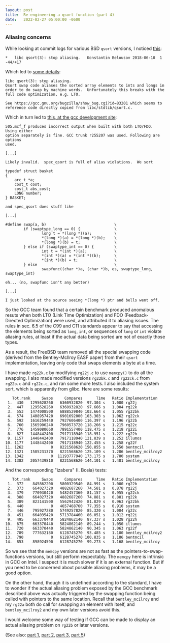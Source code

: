 ```yaml
---
layout: post
title:  Re-engineering a qsort function (part 4)
date:   2022-02-27 05:00:00 -0600
---
```


### Aliasing concerns

While looking at commit logs for various BSD `qsort` versions, I noticed [this](https://cgit.freebsd.org/src/log/lib/libc/stdlib/qsort.c):

```
*   libc qsort(3): stop aliasing.   Konstantin Belousov 2018-06-10  1   -44/+17
```

Which led to [some details](https://cgit.freebsd.org/src/commit/lib/libc/stdlib/qsort.c?id=6609261660989cac8bbb8acbf94d4e80d8c59c70):

<!-- more -->

```
libc qsort(3): stop aliasing.
Qsort swap code aliases the sorted array elements to ints and longs in
order to do swap by machine words.  Unfortunately this breaks with the
full code optimization, e.g. LTO.

See https://gcc.gnu.org/bugzilla/show_bug.cgi?id=83201 which seems to
reference code directly copied from libc/stdlib/qsort.c.
```

Which in turn led to [this, at the gcc development site](https://gcc.gnu.org/bugzilla/show_bug.cgi?id=83201):

```
505.mcf_f produces incorrect output when built with both LTO/FDO. Using either
option separately is fine. GCC trunk r255207 was used. Following are options
used.

[...]

Likely invalid.  spec_qsort is full of alias violations.  We sort

typedef struct basket
{
    arc_t *a;
    cost_t cost;
    cost_t abs_cost;
    LONG number;
} BASKET;

and spec_qsort does stuff like

[...]

#define swap(a, b)                              \
        if (swaptype_long == 0) {               \
                long t = *(long *)(a);          \
                *(long *)(a) = *(long *)(b);    \
                *(long *)(b) = t;               \
        } else if (swaptype_int == 0) {         \
                int t = *(int *)(a);            \
                *(int *)(a) = *(int *)(b);      \
                *(int *)(b) = t;                \
        } else                                  \
                swapfunc((char *)a, (char *)b, es, swaptype_long, swaptype_int)

eh... (no, swapfunc isn't any better)

[...]

I just looked at the source seeing *(long *) ptr and bells went off.

```

So the GCC team found that a certain benchmark produced anomalous resuts when both LTO (Link Time Optimization) and FDO (Feedback-Directed Optimization) were used, and attributed it to aliasing issues. The rules in sec. 6.5 of the C99 and C11 standards appear to say that accessing the elements being sorted as `long`, `int`, or sequences of `long` or `int` violate aliasing rules, at least if the actual data being sorted are not of exactly those types.

As a result, the FreeBSD team removed all the special swapping code (derived from the Bentley-McIlroy EASF paper) from their `qsort` implementation, leaving only code that swaps elements a byte at a time.

I have made `rg22k.c` by modifying `rg22j.c` to use `memcpy()` to do all the swapping. I also made modified versions `rg22bk.c` and `rg22ck.c` from `rg22b.c` and `rg22c.c`, and ran some more tests. I also included the system sort, which is apparently from glibc. Here are some results:

```
   Tot.rank     Swaps     Compares      Time   Ratio Implementation
 1.  430   1295628260   6360932820  97.304 s   1.000 rg22j
 2.  447   1295628260   6360932820  97.666 s   1.004 rg22k
 3.  553   1474008500   6888529840 102.664 s   1.055 rg22bk
 4.  574   1408957420   6901692000 103.303 s   1.062 rg22ck
 5.  592   1616259440   7927606400 116.397 s   1.196 rg22b
 6.  760   1565906240   7960573720 118.266 s   1.215 rg22c
 7.  776   1459080660   7891557400 118.475 s   1.218 rg22i
 8.  827   1448442400   7917118940 118.951 s   1.222 rg22h
 9. 1157   1448442400   7917118940 121.839 s   1.252 illumos
10. 1177   1448442400   7917118940 122.455 s   1.258 rg22f
11. 1262            0   8221568620 150.855 s   1.550 bentmcil
12. 1321   1585231370   8221568620 125.109 s   1.286 bentley_mcilroy2
13. 1342            0  11193777940 173.175 s   1.780 system
14. 1382   2057439810   8221568620 144.101 s   1.481 bentley_mcilroy
```

And the corresponding "izabera" (I. Bosia) tests:

```
   Tot.rank     Swaps     Compares      Time   Ratio Implementation
 1.  372    845862200   5800329540  84.991 s   1.000 rg22b
 2.  373    664027320   4882687260  74.581 s   0.878 rg22j
 3.  379    770930420   5482457360  81.157 s   0.955 rg22ck
 4.  388    664027320   4882687260  74.881 s   0.881 rg22k
 5.  389    823141500   5562942420  81.829 s   0.963 rg22bk
 6.  440            0   4657468760  77.355 s   0.910 system
 7.  446    795927280   5749257820  85.320 s   1.004 rg22c
 8.  451    664035420   5713784460  86.051 s   1.012 rg22i
 9.  495    663370440   5824862140  87.337 s   1.028 rg22h
10.  675    663370440   5824862140  89.244 s   1.050 illumos
11.  720    663370440   5824862140  90.345 s   1.063 rg22f
12.  789    777632180   6128745270  93.485 s   1.100 bentley_mcilroy2
13.  790            0   6128745270 100.835 s   1.186 bentmcil
14.  853    898924590   6128745270  99.273 s   1.168 bentley_mcilroy
```

So we see that the `memcpy` versions are not as fast as the pointers-to-swap-functions versions, but still perform respectably. The `memcpy` here is intrinsic in GCC on Intel. I suspect it is much slower if it is an external function. But if you need to be concerned about possible aliasing problems, it may be a good option.

On the other hand, though it is undefined according to the standard, I have to wonder if the actual aliasing problem exposed by the GCC benchmark described above was actually triggered by the swapping function being called with pointers to the same location. Recall that `bentley_mcilroy` and my `rg22a` both do call for swapping an element with itself, and `bentley_mcilroy2` and my own later versions avoid this.

I would welcome some way of testing if GCC can be made to display an actual aliasing problem on `rg22b` or later versions.

(See also: [part 1](../../../../2022/01/17/Re-engineering-a-qsort-part-1/), [part 2](../../../../2022/02/24/Re-engineering-a-qsort-part-2/), [part 3](../../../../2022/02/26/Re-engineering-a-qsort-part-3/), [part 5](../../../../2022/03/09/Re-engineering-a-qsort-part-5/))
